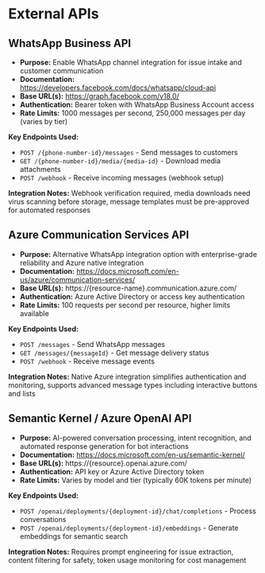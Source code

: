 # External APIs

## WhatsApp Business API

- **Purpose:** Enable WhatsApp channel integration for issue intake and customer communication
- **Documentation:** https://developers.facebook.com/docs/whatsapp/cloud-api
- **Base URL(s):** https://graph.facebook.com/v18.0/
- **Authentication:** Bearer token with WhatsApp Business Account access
- **Rate Limits:** 1000 messages per second, 250,000 messages per day (varies by tier)

**Key Endpoints Used:**
- `POST /{phone-number-id}/messages` - Send messages to customers
- `GET /{phone-number-id}/media/{media-id}` - Download media attachments
- `POST /webhook` - Receive incoming messages (webhook setup)

**Integration Notes:** Webhook verification required, media downloads need virus scanning before storage, message templates must be pre-approved for automated responses

## Azure Communication Services API

- **Purpose:** Alternative WhatsApp integration option with enterprise-grade reliability and Azure native integration
- **Documentation:** https://docs.microsoft.com/en-us/azure/communication-services/
- **Base URL(s):** https://{resource-name}.communication.azure.com/
- **Authentication:** Azure Active Directory or access key authentication
- **Rate Limits:** 100 requests per second per resource, higher limits available

**Key Endpoints Used:**
- `POST /messages` - Send WhatsApp messages
- `GET /messages/{messageId}` - Get message delivery status
- `POST /webhook` - Receive message events

**Integration Notes:** Native Azure integration simplifies authentication and monitoring, supports advanced message types including interactive buttons and lists

## Semantic Kernel / Azure OpenAI API

- **Purpose:** AI-powered conversation processing, intent recognition, and automated response generation for bot interactions
- **Documentation:** https://docs.microsoft.com/en-us/semantic-kernel/
- **Base URL(s):** https://{resource}.openai.azure.com/
- **Authentication:** API key or Azure Active Directory token
- **Rate Limits:** Varies by model and tier (typically 60K tokens per minute)

**Key Endpoints Used:**
- `POST /openai/deployments/{deployment-id}/chat/completions` - Process conversations
- `POST /openai/deployments/{deployment-id}/embeddings` - Generate embeddings for semantic search

**Integration Notes:** Requires prompt engineering for issue extraction, content filtering for safety, token usage monitoring for cost management
